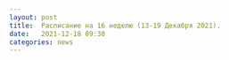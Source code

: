 ```yaml
---
layout: post
title:  Расписание на 16 неделю (13-19 Декабря 2021).
date:   2021-12-18 09:30
categories: news
---
```

